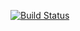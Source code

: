 [![Build Status](https://travis-ci.com/fydy/issue-sleepy.svg?branch=master)](https://travis-ci.com/fydy/issue-sleepy)

